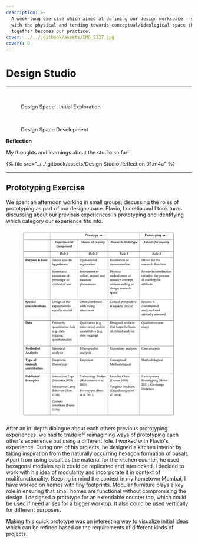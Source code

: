 ```yaml
---
description: >-
  A week-long exercise which aimed at defining our design workspace - starting
  with the physical and tending towards conceptual/ideological space that
  together becomes our practice.
cover: ../../.gitbook/assets/IMG_5337.jpg
coverY: 0
---
```


# Design Studio&#x20;



***



<figure><img src="../../.gitbook/assets/Mind map.jpg" alt=""><figcaption><p>Design Space : Initial Exploration</p></figcaption></figure>







<figure><img src="../../.gitbook/assets/Design Space (1).jpg" alt=""><figcaption><p>Design Space Development </p></figcaption></figure>



**Reflection**&#x20;

My thoughts and learnings about the studio so far!&#x20;

{% file src="../../.gitbook/assets/Design Studio Reflection 01.m4a" %}

***



## Prototyping Exercise

We spent an afternoon working in small groups, discussing the roles of prototyping as part of our design space. Flavio, Lucretia and I took turns discussing about our previous experiences in prototyping and identifying which category our experience fits into.&#x20;



<figure><img src="../../.gitbook/assets/Screenshot 2024-11-03 215223.png" alt=""><figcaption></figcaption></figure>

After an in-depth dialogue about each others previous prototyping experiences, we had to trade off reimagining ways of prototyping each other's experience but using a different  role. I worked with Flavio's experience. During one of his projects, he designed a kitchen interior by taking inspiration from the naturally occurring hexagon formation of basalt. Apart from using basalt as the material for the kitchen counter, he used hexagonal modules so it could be replicated and interlocked. I decided to work with his idea of modularity and incorporate it in context of multifunctionality. Keeping in mind the context in my hometown Mumbai, I have worked on homes with tiny footprints. Modular furniture plays a key role in ensuring that small homes are functional without compromising the design. I designed a prototype for an extendable counter top, which could be used if need arises for a bigger worktop. It also could be used vertically for different purposes.&#x20;

Making this quick prototype was an interesting way to visualize initial ideas which can be refined based on the requirements of different kinds of projects.



<div>

<figure><img src="../../.gitbook/assets/ezgif.com-speed (1).gif" alt="" width="300"><figcaption></figcaption></figure>

 

<figure><img src="../../.gitbook/assets/IMG_5753-ezgif.com-video-to-gif-converter.gif" alt="" width="300"><figcaption></figcaption></figure>

</div>





